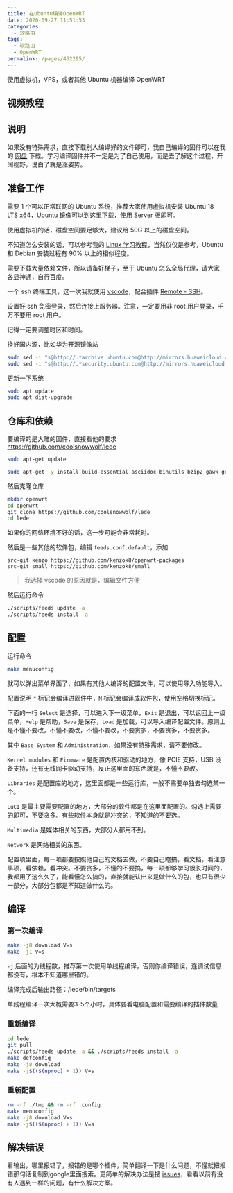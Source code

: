 ```yaml
---
title: 在Ubuntu编译OpenWRT
date: 2020-09-27 11:51:53
categories: 
  - 软路由
tags: 
  - 软路由
  - OpenWRT
permalink: /pages/452295/
---
```


使用虚拟机，VPS，或者其他 Ubuntu 机器编译 OpenWRT

## 视频教程

<bilibili bvid="BV1CV4111723" :page=1 :highQuality="true" :danmaku="true" />

## 说明

如果没有特殊需求，直接下载别人编译好的文件即可，我自己编译的固件可以在我的 [网盘](https://dl.u2sb.top/#/s/GPIQ?path=%2Fblog%2F%E8%BD%AF%E8%B7%AF%E7%94%B1%2FOpenWRT%2F%E8%87%AA%E5%B7%B1%E7%BC%96%E8%AF%91%E7%9A%84%E9%95%9C%E5%83%8F) 下载。学习编译固件并不一定是为了自己使用，而是去了解这个过程，开阔视野，说白了就是涨姿势。


## 准备工作

需要 1 个可以正常联网的 Ubuntu 系统，推荐大家使用虚拟机安装 Ubuntu 18 LTS x64，Ubuntu 镜像可以到这里[下载](https://mirrors.huaweicloud.com/ubuntu-cdimage/releases/18.04.4/release/)，使用 Server 版即可。

使用虚拟机的话，磁盘空间要足够大，建议给 50G 以上的磁盘空间。

不知道怎么安装的话，可以参考我的 [Linux 学习教程](https://www.bilibili.com/video/BV1S7411q7hv)，当然仅仅是参考，Ubuntu 和 Debian 安装过程有 90% 以上的相似程度。

需要下载大量依赖文件，所以请备好梯子，至于 Ubuntu 怎么全局代理，请大家各显神通，自行百度。

一个 ssh 终端工具，这一次我就使用 [vscode](https://code.visualstudio.com/)，配合插件 [Remote - SSH](https://marketplace.visualstudio.com/items?itemName=ms-vscode-remote.remote-ssh)。

设置好 ssh 免密登录，然后连接上服务器。注意，一定要用非 root 用户登录，千万不要用 root 用户。

记得一定要调整时区和时间。

换好国内源，比如华为开源镜像站

```bash
sudo sed -i "s@http://.*archive.ubuntu.com@http://mirrors.huaweicloud.com@g" /etc/apt/sources.list
sudo sed -i "s@http://.*security.ubuntu.com@http://mirrors.huaweicloud.com@g" /etc/apt/sources.list
```

更新一下系统

```bash
sudo apt update
sudo apt dist-upgrade
```

## 仓库和依赖

要编译的是大雕的固件，直接看他的要求 https://github.com/coolsnowwolf/lede

```bash
sudo apt-get update

sudo apt-get -y install build-essential asciidoc binutils bzip2 gawk gettext git libncurses5-dev libz-dev patch python3.5 python2.7 unzip zlib1g-dev lib32gcc1 libc6-dev-i386 subversion flex uglifyjs git-core gcc-multilib p7zip p7zip-full msmtp libssl-dev texinfo libglib2.0-dev xmlto qemu-utils upx libelf-dev autoconf automake libtool autopoint device-tree-compiler g++-multilib antlr3 gperf wget swig
```

然后克隆仓库

```bash
mkdir openwrt
cd openwrt
git clone https://github.com/coolsnowwolf/lede
cd lede
```

如果你的网络环境不好的话，这一步可能会非常耗时。

然后是一些其他的软件包，编辑 `feeds.conf.default`，添加

```
src-git kenzo https://github.com/kenzok8/openwrt-packages
src-git small https://github.com/kenzok8/small
```

> 我选择 vscode 的原因就是，编辑文件方便

然后运行命令

```bash
./scripts/feeds update -a
./scripts/feeds install -a
```

## 配置

运行命令

```bash
make menuconfig
```

就可以弹出菜单界面了，如果有其他人编译的配置文件，可以使用导入功能导入。

配置说明 `*` 标记会编译进固件中，`M` 标记会编译成软件包，使用空格切换标记。

下面的一行 `Select` 是选择，可以进入下一级菜单，`Exit` 是退出，可以返回上一级菜单，`Help` 是帮助，`Save` 是保存，`Load` 是加载，可以导入编译配置文件。原则上是不懂不要改，不懂不要改，不懂不要改，不要贪多，不要贪多，不要贪多。

其中 `Base System` 和 `Administration`，如果没有特殊需求，请不要修改。

`Kernel modules` 和 `Firmware` 是配置内核和驱动的地方，像 PCIE 支持，USB 设备支持，还有无线网卡驱动支持，反正这里面的东西就是，不懂不要改。

`Libraries` 是配置库的地方，这里面都是一些运行库，一般不需要单独去勾选某一个。

`LuCI` 是最主要需要配置的地方，大部分的软件都是在这里面配置的。勾选上需要的即可，不要贪多。有些软件本身就是冲突的，不知道的不要选。

`Multimedia` 是媒体相关的东西，大部分人都用不到。

`Network` 是网络相关的东西。

配置项里面，每一项都要按照他自己的文档去做，不要自己瞎搞，看文档，看注意事项，看依赖，看冲突。不要贪多，不懂的不要搞，每一项都够学习很长时间的，我都用了这么久了，能看懂怎么搞的，直接就能认出来是做什么的包，也只有很少一部分，大部分包都是不知道做什么的。


## 编译

### 第一次编译

```bash
make -j8 download V=s
make -j1 V=s
```

`-j` 后面的为线程数，推荐第一次使用单线程编译，否则你编译错误，连调试信息都没有，根本不知道哪里错的。

编译完成后输出路径：/lede/bin/targets

单线程编译一次大概需要3-5个小时，具体要看电脑配置和需要编译的插件数量

### 重新编译

```bash
cd lede
git pull
./scripts/feeds update -a && ./scripts/feeds install -a
make defconfig
make -j8 download
make -j$(($(nproc) + 1)) V=s
```

### 重新配置

```bash
rm -rf ./tmp && rm -rf .config
make menuconfig
make -j8 download V=s
make -j$(($(nproc) + 1)) V=s
```

## 解决错误

看输出，哪里报错了，报错的是哪个插件，简单翻译一下是什么问题，不懂就把报错那句话复制到google里面搜索。更简单的解决办法是搜 [issues](https://github.com/coolsnowwolf/lede/issues)，看看以前有没有人遇到一样的问题，有什么解决方案。